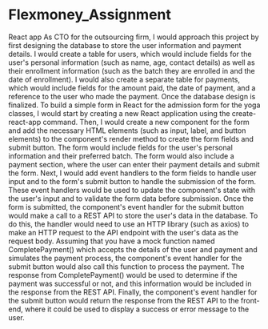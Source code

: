 # Flexmoney_Assignment
React app 
As CTO for the outsourcing firm, I would approach this project by first designing the database to store the user information and payment details. I would create a table for users, which would include fields for the user's personal information (such as name, age, contact details) as well as their enrollment information (such as the batch they are enrolled in and the date of enrollment). I would also create a separate table for payments, which would include fields for the amount paid, the date of payment, and a reference to the user who made the payment.
Once the database design is finalized. 
To build a simple form in React for the admission form for the yoga classes, I would start by creating a new React application using the create-react-app command. Then, I would create a new component for the form and add the necessary HTML elements (such as input, label, and button elements) to the component's render method to create the form fields and submit button. The form would include fields for the user's personal information and their preferred batch. The form would also include a payment section, where the user can enter their payment details and submit the form.
Next, I would add event handlers to the form fields to handle user input and to the form's submit button to handle the submission of the form. These event handlers would be used to update the component's state with the user's input and to validate the form data before submission.
Once the form is submitted, the component's event handler for the submit button would make a call to a REST API to store the user's data in the database. To do this, the handler would need to use an HTTP library (such as axios) to make an HTTP request to the API endpoint with the user's data as the request body. Assuming that you have a mock function named CompletePayment() which accepts the details of the user and payment and simulates the payment process, the component's event handler for the submit button would also call this function to process the payment. The response from CompletePayment() would be used to determine if the payment was successful or not, and this information would be included in the response from the REST API.
Finally, the component's event handler for the submit button would return the response from the REST API to the front-end, where it could be used to display a success or error message to the user.
